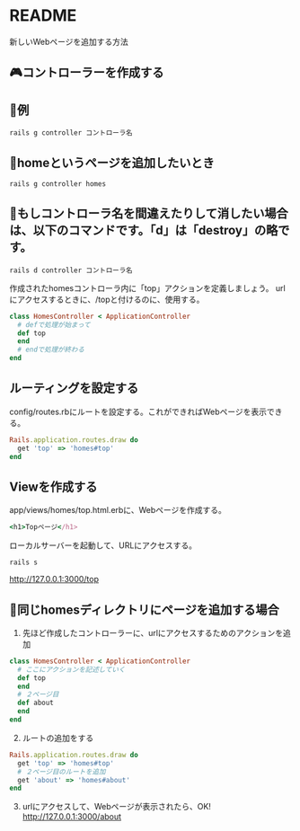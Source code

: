 # README
新しいWebページを追加する方法
## 🎮コントローラーを作成する

## 📗例
```
rails g controller コントローラ名
```

## 🔧homeというページを追加したいとき
```
rails g controller homes
```

## 🔨もしコントローラ名を間違えたりして消したい場合は、以下のコマンドです。「d」は「destroy」の略です。
```
rails d controller コントローラ名
```

作成されたhomesコントローラ内に「top」アクションを定義しましょう。
urlにアクセスするときに、/topと付けるのに、使用する。
```rb
class HomesController < ApplicationController
  # defで処理が始まって
  def top
  end
  # endで処理が終わる
end
```

## ルーティングを設定する
config/routes.rbにルートを設定する。これができればWebページを表示できる。
```rb
Rails.application.routes.draw do
  get 'top' => 'homes#top'
end
```

## Viewを作成する
app/views/homes/top.html.erbに、Webページを作成する。
```rb
<h1>Topページ</h1>
```

ローカルサーバーを起動して、URLにアクセスする。
```
rails s
```

http://127.0.0.1:3000/top

## 🔧同じhomesディレクトリにページを追加する場合
1. 先ほど作成したコントローラーに、urlにアクセスするためのアクションを追加
```rb
class HomesController < ApplicationController
  # ここにアクションを記述していく
  def top
  end
  # ２ページ目
  def about
  end
end
```

2. ルートの追加をする
```rb
Rails.application.routes.draw do
  get 'top' => 'homes#top'
  # ２ページ目のルートを追加
  get 'about' => 'homes#about'
end
```

3. urlにアクセスして、Webページが表示されたら、OK!
http://127.0.0.1:3000/about